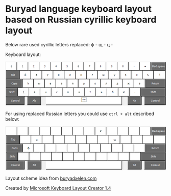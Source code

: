 # Buryad language keyboard layout based on Russian cyrillic keyboard layout

Below rare used cyrillic letters replaced:
    ф - 
    щ - 
    ц - 

Keyboard layout:

![layoyt](assets/1.png)

For using replaced Russian letters you could use `ctrl + alt` described below:

![layoyt](assets/2.png)

Layout scheme idea from [buryadxelen.com](https://buryadxelen.com/)

Created by [Microsoft Keyboard Layout Creator 1.4](https://www.microsoft.com/en-us/download/details.aspx?id=102134)